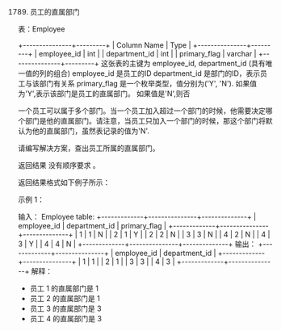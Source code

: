 1789. 员工的直属部门

表：Employee

+---------------+---------+
| Column Name   |  Type   |
+---------------+---------+
| employee_id   | int     |
| department_id | int     |
| primary_flag  | varchar |
+---------------+---------+
这张表的主键为 employee_id, department_id (具有唯一值的列的组合)
employee_id 是员工的ID
department_id 是部门的ID，表示员工与该部门有关系
primary_flag 是一个枚举类型，值分别为('Y', 'N'). 如果值为'Y',表示该部门是员工的直属部门。 如果值是'N',则否
 

一个员工可以属于多个部门。当一个员工加入超过一个部门的时候，他需要决定哪个部门是他的直属部门。请注意，当员工只加入一个部门的时候，那这个部门将默认为他的直属部门，虽然表记录的值为'N'.

请编写解决方案，查出员工所属的直属部门。

返回结果 没有顺序要求 。

返回结果格式如下例子所示：

 

示例 1：

输入：
Employee table:
+-------------+---------------+--------------+
| employee_id | department_id | primary_flag |
+-------------+---------------+--------------+
| 1           | 1             | N            |
| 2           | 1             | Y            |
| 2           | 2             | N            |
| 3           | 3             | N            |
| 4           | 2             | N            |
| 4           | 3             | Y            |
| 4           | 4             | N            |
+-------------+---------------+--------------+
输出：
+-------------+---------------+
| employee_id | department_id |
+-------------+---------------+
| 1           | 1             |
| 2           | 1             |
| 3           | 3             |
| 4           | 3             |
+-------------+---------------+
解释：
- 员工 1 的直属部门是 1
- 员工 2 的直属部门是 1
- 员工 3 的直属部门是 3
- 员工 4 的直属部门是 3